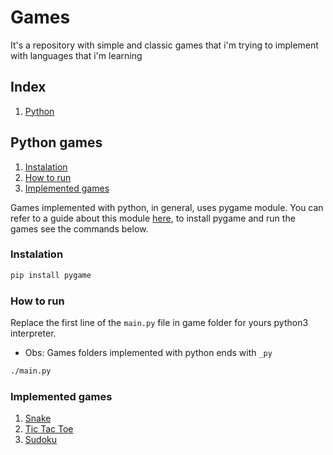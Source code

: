 # Games 

It's a repository with simple and classic games that i'm trying to implement with languages that i'm learning

## Index

1) [Python](https://github.com/VLVentura/Games/#python-games)

## Python games

1) [Instalation]()
2) [How to run]()
3) [Implemented games]()

Games implemented with python, in general, uses pygame module. You can refer to a guide about this module [here](https://www.pygame.org/docs/index.html), to install pygame and run the games see the commands below.

### Instalation 

```bash
pip install pygame
```

### How to run
Replace the first line of the ```main.py``` file in game folder for yours python3 interpreter.

* Obs: Games folders implemented with python ends with ```_py```

```bash
./main.py
```

### Implemented games

1) [Snake](https://github.com/VLVentura/Games/tree/main/Snake_py)
2) [Tic Tac Toe](https://github.com/VLVentura/Games/tree/main/TicTacToe_py)
3) [Sudoku](https://github.com/VLVentura/Games/tree/main/Sudoku_py)